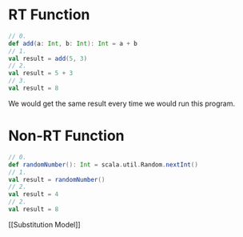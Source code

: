 # RT Function
```scala
// 0.
def add(a: Int, b: Int): Int = a + b
// 1.
val result = add(5, 3)
// 2.
val result = 5 + 3
// 3.
val result = 8
```
We would get the same result every time we would run this program.

# Non-RT Function
```scala
// 0.
def randomNumber(): Int = scala.util.Random.nextInt()
// 1.
val result = randomNumber()
// 2.
val result = 4
// 2.
val result = 8
```

[[Substitution Model]]
